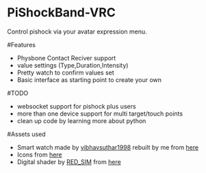 # PiShockBand-VRC
Control pishock via your avatar expression menu.

#Features
- Physbone Contact Reciver support
- value settings (Type,Duration,Intensity)
- Pretty watch to confirm values set
- Basic interface as starting point to create your own

#TODO
- websocket support for pishock plus users
- more than one device support for multi target/touch points
- clean up code by learning more about python

#Assets used
- Smart watch made by [vibhavsuthar1998](https://www.cgtrader.com/vibhavsuthar1998) rebuilt by me from [here](https://www.cgtrader.com/free-3d-models/industrial/other/smart-watch-1c785218-a560-4d7e-8478-f9de27312be8)
- Icons from [here](https://materialdesignicons.com/)
- Digital shader by [RED_SIM](https://www.patreon.com/red_sim) from [here](https://www.patreon.com/posts/62864361)
